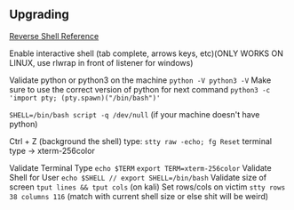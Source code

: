 ## Upgrading
[Reverse Shell Reference](https://delta.navisec.io/reverse-shell-reference/)

Enable interactive shell (tab complete, arrows keys, etc)(ONLY WORKS ON LINUX, use rlwrap in front of listener for windows) 

Validate python or python3 on the machine `python -V python3 -V` Make sure to use the correct version of python for next command 
`python3 -c 'import pty; (pty.spawn)("/bin/bash")'`

`SHELL=/bin/bash script -q /dev/null` (if your machine doesn't have python) 

Ctrl + Z (background the shell) type: `stty raw -echo; fg Reset`
terminal type -> xterm-256color

Validate Terminal Type 
`echo $TERM` `export TERM=xterm-256color` 
Validate Shell for User `echo $SHELL // export SHELL=/bin/bash` 
Validate size of screen `tput lines && tput cols` (on kali)
Set rows/cols on victim `stty rows 38 columns 116` (match with current shell size or else shit will be weird)
